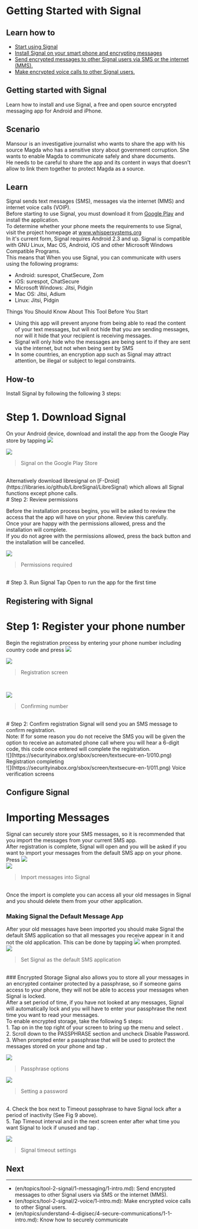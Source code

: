 # Getting Started with Signal
## Learn how to
 - [Start using Signal](en/topics/tool-2-signal/0-getting-started/3-learn.md)
 - [Install Signal on your smart phone and encrypting messages](en/topics/tool-2-signal/0-getting-started/4-howto-install.md)
 - [Send encrypted messages to other Signal users via SMS or the internet (MMS).](en/topics/tool-2-signal/1-messaging/1-intro.md)
 - [Make encrypted voice calls to other Signal users.](en/topics/tool-2-signal/2-voice/1-intro.md)


## Getting started with Signal
Learn how to install and use Signal, a free and open source encrypted messaging app for Android and iPhone.


## Scenario
Mansour is an investigative journalist who wants to share the app with his source Magda who has a sensitive story about government corruption. She wants to enable Magda to communicate safely and share documents.
<br>
He needs to be careful to share the app and its content in ways that doesn't allow to link them together to protect Magda as a source.


## Learn
Signal sends text messages (SMS), messages via the internet (MMS) and internet voice calls (VOIP).
<br>
Before starting to use Signal, you must download it from [Google Play](https://play.google.com/store/apps/details?id=org.thoughtcrime.securesms) and install the application.
<br>
To determine whether your phone meets the requirements to use Signal, visit the project homepage at www.whispersystems.org
<br>
In it's current form, Signal requires Android 2.3 and up. Signal is compatible with GNU Linux, Mac OS, Android, iOS and other Microsoft Windows Compatible Programs.
<br>
This means that When you use Signal, you can communicate with users using the following programs:
 - Android: surespot, ChatSecure, Zom
 - iOS: surespot, ChatSecure
 - Microsoft Windows: Jitsi, Pidgin
 - Mac OS: Jitsi, Adium
 - Linux: Jitsi, Pidgin


Things You Should Know About This Tool Before You Start
 - Using this app will prevent anyone from being able to read the content of your text messages, but will not hide that you are sending messages, nor will it hide that your recipient is receiving messages.
 - Signal will only hide who the messages are being sent to if they are sent via the internet, but not when being sent by SMS
 - In some countries, an encryption app such as Signal may attract attention, be illegal or subject to legal constraints.


## How-to
Install Signal by following the following 3 steps:

# Step 1. Download Signal

On your Android device, download and install the app from the Google Play store by tapping ![](https://securityinabox.org/sbox/screen/textsecure-en-1/001.png)
<br>

![](https://securityinabox.org/sbox/screen/textsecure-en-1/002.png)
>Signal on the Google Play Store

<br>
Alternatively download libresignal on [F-Droid](https://libraries.io/github/LibreSignal/LibreSignal) which allows all Signal functions except phone calls.
<br>
# Step 2: Review permissions

Before the installation process begins, you will be asked to review the access that the app will have on your phone. Review this carefully.
<br>
Once your are happy with the permissions allowed, press and the installation will complete.
<br>
If you do not agree with the permissions allowed, press the back button and the installation will be cancelled.

![](https://securityinabox.org/sbox/screen/textsecure-en-1/004.png)
>Permissions required

<br>
# Step 3. Run Signal
Tap Open to run the app for the first time


## Registering with Signal

# Step 1: Register your phone number

Begin the registration process by entering your phone number including country code and press ![](https://securityinabox.org/sbox/screen/textsecure-en-1/005.png)
<br>

![](https://securityinabox.org/sbox/screen/textsecure-en-1/008.png)
>Registration screen

<br>

![](https://securityinabox.org/sbox/screen/textsecure-en-1/009.png)
>Confirming number

<br>
# Step 2: Confirm registration
Signal will send you an SMS message to confirm registration.
<br>
Note: If for some reason you do not receive the SMS you will be given the option to receive an automated phone call where you will hear a 6-digit code, this code once entered will complete the registration.
<Br>
![](https://securityinabox.org/sbox/screen/textsecure-en-1/010.png)
Registration completing
<br>
![](https://securityinabox.org/sbox/screen/textsecure-en-1/011.png)
Voice verification screens


## Configure Signal
# Importing Messages

Signal can securely store your SMS messages, so it is recommended that you import the messages from your current SMS app.
<br>
After registration is complete, Signal will open and you will be asked if you want to import your messages from the default SMS app on your phone. Press ![](https://securityinabox.org/sbox/screen/textsecure-en-1/012.png)
<br>
![](https://securityinabox.org/sbox/screen/textsecure-en-1/013.png)
> Import messages into Signal

<br>
Once the import is complete you can access all your old messages in Signal and you should delete them from your other application.
<br>

### Making Signal the Default Message App
After your old messages have been imported you should make Signal the default SMS application so that all messages you receive appear in it and not the old application. This can be done by tapping ![](https://securityinabox.org/sbox/screen/textsecure-en-1/012.png) when prompted.
<br>
![](https://securityinabox.org/sbox/screen/textsecure-en-1/014.png)
> Set Signal as the default SMS application

<br>
### Encrypted Storage
Signal also allows you to store all your messages in an encrypted container protected by a passphrase, so if someone gains access to your phone, they will not be able to access your messages when Signal is locked.
<br>
After a set period of time, if you have not looked at any messages, Signal will automatically lock and you will have to enter your passphrase the next time you want to read your messages.
<br>
To enable encrypted storage, take the following 5 steps:
<br>
1. Tap on  in the top right of your screen to bring up the menu and select .
<br>
2. Scroll down to the PASSPHRASE section and uncheck Disable Password.
<br>
3. When prompted enter a passphrase that will be used to protect the messages stored on your phone and tap .

![](https://securityinabox.org/sbox/screen/textsecure-en-1/018.png)
> Passphrase options

![](https://securityinabox.org/sbox/screen/textsecure-en-1/019.png)
> Setting a password

<br>
4. Check the box next to Timeout passphrase to have Signal lock after a period of inactivity (See Fig 9 above).
<br>
5. Tap Timeout interval and in the next screen enter after what time you want Signal to lock if unused and tap .

![](https://securityinabox.org/sbox/screen/textsecure-en-1/021.png)
> Signal timeout settings


## Next
---
- (en/topics/tool-2-signal/1-messaging/1-intro.md): Send encrypted messages to other Signal users via SMS or the internet (MMS).
- (en/topics/tool-2-signal/2-voice/1-intro.md): Make encrypted voice calls to other Signal users.
- (en/topics/understand-4-digisec/4-secure-communications/1-1-intro.md):  Know how to securely communicate 


